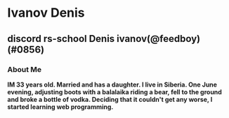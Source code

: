 # Ivanov Denis 
## discord rs-school Denis ivanov(@feedboy)(#0856)
### **About Me**
**IM 33 years old. Married and has a daughter. I live in Siberia. One June evening, adjusting boots with a balalaika riding a bear, fell to the ground and broke a bottle of vodka. Deciding that it couldn't get any worse, I started learning web programming.**